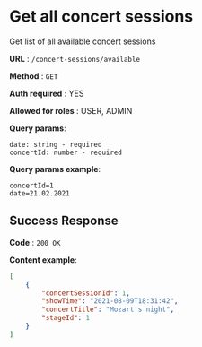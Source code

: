 # Get all concert sessions

Get list of all available concert sessions

**URL** : `/concert-sessions/available`

**Method** : `GET`

**Auth required** : YES

**Allowed for roles** : USER, ADMIN

**Query params**:   

    date: string - required
    concertId: number - required

**Query params example**:

    concertId=1
    date=21.02.2021
    
## Success Response

**Code** : `200 OK`

**Content example**:
```json
[
    {
        "concertSessionId": 1,
        "showTime": "2021-08-09T18:31:42",
        "concertTitle": "Mozart's night",
        "stageId": 1
    }
]
```